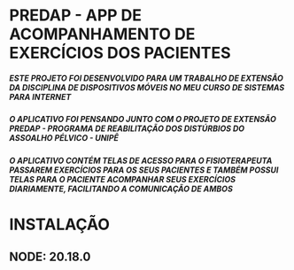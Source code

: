 # PREDAP - APP DE ACOMPANHAMENTO DE EXERCÍCIOS DOS PACIENTES
##### ESTE PROJETO FOI DESENVOLVIDO PARA UM TRABALHO DE EXTENSÃO DA DISCIPLINA DE DISPOSITIVOS MÓVEIS NO MEU CURSO DE SISTEMAS PARA INTERNET 
##### O APLICATIVO FOI PENSANDO JUNTO COM O PROJETO DE EXTENSÃO PREDAP - PROGRAMA DE REABILITAÇÃO DOS DISTÚRBIOS DO ASSOALHO PÉLVICO - UNIPÊ
##### O APLICATIVO CONTÉM TELAS DE ACESSO PARA O FISIOTERAPEUTA PASSAREM EXERCÍCIOS PARA OS SEUS PACIENTES E TAMBÉM POSSUI TELAS PARA O PACIENTE ACOMPANHAR SEUS EXERCÍCIOS DIARIAMENTE, FACILITANDO A COMUNICAÇÃO DE AMBOS

# INSTALAÇÃO
## NODE: 20.18.0

